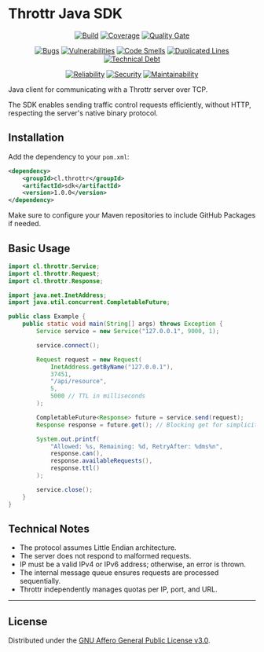# Throttr Java SDK

<p align="center">
<a href="https://github.com/throttr/java/actions/workflows/build.yml"><img src="https://github.com/throttr/throttr/actions/workflows/build.yml/badge.svg" alt="Build"></a>
<a href="https://codecov.io/gh/throttr/java"><img src="https://codecov.io/gh/throttr/java/graph/badge.svg?token=java" alt="Coverage"></a>
<a href="https://sonarcloud.io/project/overview?id=throttr_java"><img src="https://sonarcloud.io/api/project_badges/measure?project=throttr_java&metric=alert_status" alt="Quality Gate"></a>
</p>

<p align="center">
<a href="https://sonarcloud.io/project/overview?id=throttr_java"><img src="https://sonarcloud.io/api/project_badges/measure?project=throttr_java&metric=bugs" alt="Bugs"></a>
<a href="https://sonarcloud.io/project/overview?id=throttr_java"><img src="https://sonarcloud.io/api/project_badges/measure?project=throttr_java&metric=vulnerabilities" alt="Vulnerabilities"></a>
<a href="https://sonarcloud.io/project/overview?id=throttr_java"><img src="https://sonarcloud.io/api/project_badges/measure?project=throttr_java&metric=code_smells" alt="Code Smells"></a>
<a href="https://sonarcloud.io/project/overview?id=throttr_java"><img src="https://sonarcloud.io/api/project_badges/measure?project=throttr_java&metric=duplicated_lines_density" alt="Duplicated Lines"></a>
<a href="https://sonarcloud.io/project/overview?id=throttr_java"><img src="https://sonarcloud.io/api/project_badges/measure?project=throttr_java&metric=sqale_index" alt="Technical Debt"></a>
</p>

<p align="center">
<a href="https://sonarcloud.io/project/overview?id=throttr_java"><img src="https://sonarcloud.io/api/project_badges/measure?project=throttr_java&metric=reliability_rating" alt="Reliability"></a>
<a href="https://sonarcloud.io/project/overview?id=throttr_java"><img src="https://sonarcloud.io/api/project_badges/measure?project=throttr_java&metric=security_rating" alt="Security"></a>
<a href="https://sonarcloud.io/project/overview?id=throttr_java"><img src="https://sonarcloud.io/api/project_badges/measure?project=throttr_throttr&metric=sqale_rating" alt="Maintainability"></a>
</p>

Java client for communicating with a Throttr server over TCP.

The SDK enables sending traffic control requests efficiently, without HTTP, respecting the server's native binary protocol.

## Installation

Add the dependency to your `pom.xml`:

```xml
<dependency>
    <groupId>cl.throttr</groupId>
    <artifactId>sdk</artifactId>
    <version>1.0.0</version>
</dependency>
```

Make sure to configure your Maven repositories to include GitHub Packages if needed.

## Basic Usage

```java
import cl.throttr.Service;
import cl.throttr.Request;
import cl.throttr.Response;

import java.net.InetAddress;
import java.util.concurrent.CompletableFuture;

public class Example {
    public static void main(String[] args) throws Exception {
        Service service = new Service("127.0.0.1", 9000, 1);

        service.connect();

        Request request = new Request(
            InetAddress.getByName("127.0.0.1"),
            37451,
            "/api/resource",
            5,
            5000 // TTL in milliseconds
        );

        CompletableFuture<Response> future = service.send(request);
        Response response = future.get(); // Blocking get for simplicity

        System.out.printf(
            "Allowed: %s, Remaining: %d, RetryAfter: %dms%n",
            response.can(),
            response.availableRequests(),
            response.ttl()
        );

        service.close();
    }
}
```



## Technical Notes

- The protocol assumes Little Endian architecture.
- The server does not respond to malformed requests.
- IP must be a valid IPv4 or IPv6 address; otherwise, an error is thrown.
- The internal message queue ensures requests are processed sequentially.
- Throttr independently manages quotas per IP, port, and URL.

---

## License

Distributed under the [GNU Affero General Public License v3.0](./LICENSE).
